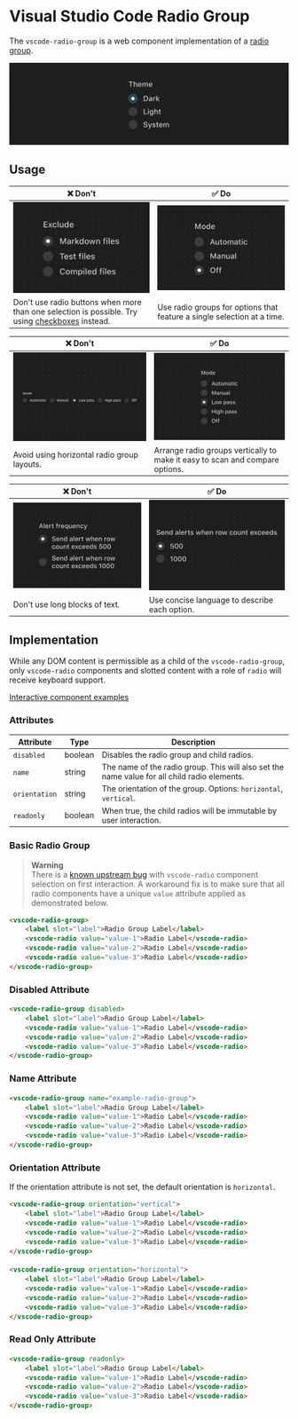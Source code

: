 # Visual Studio Code Radio Group

The `vscode-radio-group` is a web component implementation of a
[radio group](https://w3c.github.io/aria-practices/#radiobutton).

![Radio group hero](/docs/assets/images/radio-group-hero.png)

## Usage

| ❌ Don't                                                                                                                 | ✅ Do                                                                                  |
| ------------------------------------------------------------------------------------------------------------------------ | -------------------------------------------------------------------------------------- |
| ![Radio buttons that indicate multiple options can be selected](/docs/assets/images/radio-dont-1.png)                    | ![Radio buttons with one clear possible selection](/docs/assets/images/radio-do-1.png) |
| Don't use radio buttons when more than one selection is possible. Try using [checkboxes](../checkbox/README.md) instead. | Use radio groups for options that feature a single selection at a time.                |

| ❌ Don't                                                                                    | ✅ Do                                                                                   |
| ------------------------------------------------------------------------------------------- | --------------------------------------------------------------------------------------- |
| ![Radio buttons arranged in a horizontal orientation](/docs/assets/images/radio-dont-2.png) | ![Radio buttons arranged in a vertical orientation](/docs/assets/images/radio-do-2.png) |
| Avoid using horizontal radio group layouts.                                                 | Arrange radio groups vertically to make it easy to scan and compare options.            |

| ❌ Don't                                                                    | ✅ Do                                                                    |
| --------------------------------------------------------------------------- | ------------------------------------------------------------------------ |
| ![Radio options with multi-line text](/docs/assets/images/radio-dont-3.png) | ![Radio buttons with concise labels](/docs/assets/images/radio-do-3.png) |
| Don't use long blocks of text.                                              | Use concise language to describe each option.                            |

## Implementation

While any DOM content is permissible as a child of the `vscode-radio-group`,
only `vscode-radio` components and slotted content with a role of `radio` will
receive keyboard support.

[Interactive component examples](https://codesandbox.io/s/radio-group-sample-5c8rq2?file=/index.html)

### Attributes

| Attribute     | Type    | Description                                                                                  |
| ------------- | ------- | -------------------------------------------------------------------------------------------- |
| `disabled`    | boolean | Disables the radio group and child radios.                                                   |
| `name`        | string  | The name of the radio group. This will also set the name value for all child radio elements. |
| `orientation` | string  | The orientation of the group. Options: `horizontal`, `vertical`.                             |
| `readonly`    | boolean | When true, the child radios will be immutable by user interaction.                           |

### Basic Radio Group

> **Warning**<br> There is a
> [known upstream bug](https://github.com/microsoft/vscode-webview-ui-toolkit/issues/476)
> with `vscode-radio` component selection on first interaction. A workaround fix
> is to make sure that all radio components have a unique `value` attribute
> applied as demonstrated below.

```html
<vscode-radio-group>
	<label slot="label">Radio Group Label</label>
	<vscode-radio value="value-1">Radio Label</vscode-radio>
	<vscode-radio value="value-2">Radio Label</vscode-radio>
	<vscode-radio value="value-3">Radio Label</vscode-radio>
</vscode-radio-group>
```

### Disabled Attribute

```html
<vscode-radio-group disabled>
	<label slot="label">Radio Group Label</label>
	<vscode-radio value="value-1">Radio Label</vscode-radio>
	<vscode-radio value="value-2">Radio Label</vscode-radio>
	<vscode-radio value="value-3">Radio Label</vscode-radio>
</vscode-radio-group>
```

### Name Attribute

```html
<vscode-radio-group name="example-radio-group">
	<label slot="label">Radio Group Label</label>
	<vscode-radio value="value-1">Radio Label</vscode-radio>
	<vscode-radio value="value-2">Radio Label</vscode-radio>
	<vscode-radio value="value-3">Radio Label</vscode-radio>
</vscode-radio-group>
```

### Orientation Attribute

If the orientation attribute is not set, the default orientation is
`horizontal`.

```html
<vscode-radio-group orientation="vertical">
	<label slot="label">Radio Group Label</label>
	<vscode-radio value="value-1">Radio Label</vscode-radio>
	<vscode-radio value="value-2">Radio Label</vscode-radio>
	<vscode-radio value="value-3">Radio Label</vscode-radio>
</vscode-radio-group>

<vscode-radio-group orientation="horizontal">
	<label slot="label">Radio Group Label</label>
	<vscode-radio value="value-1">Radio Label</vscode-radio>
	<vscode-radio value="value-2">Radio Label</vscode-radio>
	<vscode-radio value="value-3">Radio Label</vscode-radio>
</vscode-radio-group>
```

### Read Only Attribute

```html
<vscode-radio-group readonly>
	<label slot="label">Radio Group Label</label>
	<vscode-radio value="value-1">Radio Label</vscode-radio>
	<vscode-radio value="value-2">Radio Label</vscode-radio>
	<vscode-radio value="value-3">Radio Label</vscode-radio>
</vscode-radio-group>
```
